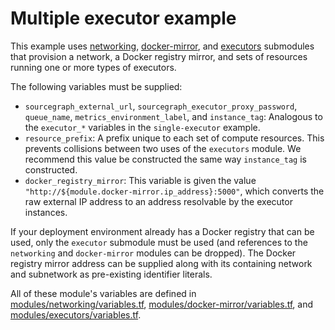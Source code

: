 # Multiple executor example

This example uses [networking](https://registry.terraform.io/modules/sourcegraph/executors/google/6.6.666/submodules/networking), [docker-mirror](https://registry.terraform.io/modules/sourcegraph/executors/google/6.6.666/submodules/docker-mirror), and [executors](https://registry.terraform.io/modules/sourcegraph/executors/google/6.6.666/submodules/executors) submodules that provision a network, a Docker registry mirror, and sets of resources running one or more types of executors.

The following variables must be supplied:

- `sourcegraph_external_url`, `sourcegraph_executor_proxy_password`, `queue_name`, `metrics_environment_label`, and `instance_tag`: Analogous to the `executor_*` variables in the `single-executor` example.
- `resource_prefix`: A prefix unique to each set of compute resources. This prevents collisions between two uses of the `executors` module. We recommend this value be constructed the same way `instance_tag` is constructed.
- `docker_registry_mirror`: This variable is given the value `"http://${module.docker-mirror.ip_address}:5000"`, which converts the raw external IP address to an address resolvable by the executor instances.

If your deployment environment already has a Docker registry that can be used, only the `executor` submodule must be used (and references to the `networking` and `docker-mirror` modules can be dropped). The Docker registry mirror address can be supplied along with its containing network and subnetwork as pre-existing identifier literals.

All of these module's variables are defined in [modules/networking/variables.tf](https://github.com/sourcegraph/terraform-google-executors/blob/v6.6.666/modules/networking/variables.tf), [modules/docker-mirror/variables.tf](https://github.com/sourcegraph/terraform-google-executors/blob/v6.6.666/modules/docker-mirror/variables.tf), and [modules/executors/variables.tf](https://github.com/sourcegraph/terraform-google-executors/blob/v6.6.666/modules/executors/variables.tf).
